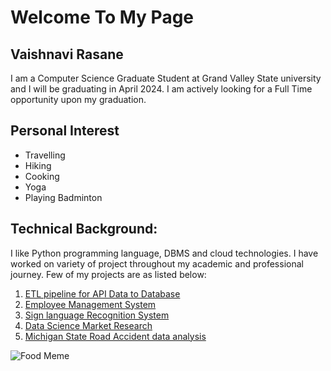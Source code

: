 # Welcome To My Page
## **Vaishnavi Rasane**
I am a Computer Science Graduate Student at Grand Valley State university and I will be graduating in April 2024. I am actively looking for a Full Time opportunity upon my graduation.
  
## Personal Interest
* Travelling
* Hiking
* Cooking
* Yoga 
* Playing Badminton

## Technical Background: 
I like Python programming language, DBMS and cloud technologies. I have worked on variety of project throughout my academic and professional journey. Few of my projects are as listed below:
   1. [ETL pipeline for API Data to Database](https://github.com/VaishnaviRasane/API-data-to-Database-using-Postgres)
   2. [Employee Management System](https://github.com/thotave/GVSU-CIS641-Vikings/blob/master/README.md) 
   3. [Sign language Recognition System]()
   4. [Data Science Market Research]()
   5. [Michigan State Road Accident data analysis](https://github.com/VaishnaviRasane/Michigan_State_Road_Accident_Data_Analysis_Visualization)

![Food Meme](https://i.redd.it/u5ci1lfap6j61.png)
